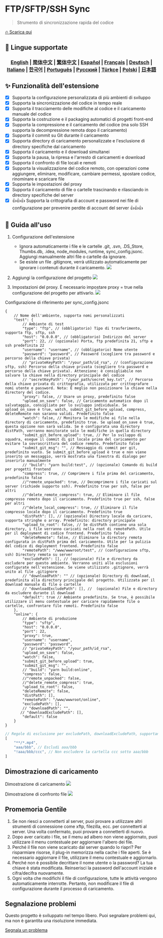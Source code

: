 # FTP/SFTP/SSH Sync 

> Strumento di sincronizzazione rapida del codice

[🔥 Scarica qui](https://marketplace.visualstudio.com/items?itemName=oorzc.ssh-tools)

## 🎉 Lingue supportate

<h3 align="center">
    <a href="https://github.com/oorzc/vscode_sync_tool/blob/main/lang/en.md">English</a> |
    <a href="https://github.com/oorzc/vscode_sync_tool/blob/main/lang/zh.md">简体中文</a> |
    <a href="https://github.com/oorzc/vscode_sync_tool/blob/main/lang/zh-tw.md">繁体中文</a> |
    <a href="https://github.com/oorzc/vscode_sync_tool/blob/main/lang/es.md">Español</a> |
    <a href="https://github.com/oorzc/vscode_sync_tool/blob/main/lang/fr.md">Français</a> |
    <a href="https://github.com/oorzc/vscode_sync_tool/blob/main/lang/de.md">Deutsch</a> |
    <a href="https://github.com/oorzc/vscode_sync_tool/blob/main/lang/it.md">Italiano</a> |
    <a href="https://github.com/oorzc/vscode_sync_tool/blob/main/lang/ko.md">한국어</a> |
    <a href="https://github.com/oorzc/vscode_sync_tool/blob/main/lang/pt.md">Português</a> |
    <a href="https://github.com/oorzc/vscode_sync_tool/blob/main/lang/ru.md">Pусский</a> |
    <a href="https://github.com/oorzc/vscode_sync_tool/blob/main/lang/tr.md">Türkçe</a> |
    <a href="https://github.com/oorzc/vscode_sync_tool/blob/main/lang/pl.md">Polski</a> |
    <a href="https://github.com/oorzc/vscode_sync_tool/blob/main/lang/ja.md">日本語</a> 
</h3>


## ✨ Funzionalità dell'estensione

- [x] Supporta la configurazione personalizzata di più ambienti di sviluppo  
- [x] Supporta la sincronizzazione del codice in tempo reale  
- [x] Supporta il tracciamento delle modifiche al codice e il caricamento manuale del codice  
- [x] Supporta la costruzione e il packaging automatici di progetti front-end  
- [x] Supporta la compressione e il caricamento del codice (ma solo SSH supporta la decompressione remota dopo il caricamento)  
- [x] Supporta il commit su Git durante il caricamento  
- [x] Supporta directory di caricamento personalizzate e l'esclusione di directory specifiche dal caricamento  
- [x] Supporta il caricamento e il download simultanei  
- [x] Supporta la pausa, la ripresa e l'arresto di caricamenti e download  
- [x] Supporta il confronto di file locali e remoti  
- [x] Supporta la visualizzazione del codice remoto, con operazioni come aggiungere, eliminare, modificare, cambiare permessi, spostare codice, rinominare e scaricare file  
- [x] Supporta le impostazioni del proxy  
- [x] Supporta il caricamento di file o cartelle trascinando e rilasciando in directory specifiche del server  
- [x] 👍👍👍 Supporta la crittografia di account e password nei file di configurazione per prevenire perdite di account del server 👍👍👍  

## 📖 Guida all'uso

1. Configurazione dell'estensione

    - Ignora automaticamente i file e le cartelle .git, .svn, .DS_Store, Thumbs.db, .idea, node_modules, runtime, sync_config.jsonc. Aggiungi manualmente altri file o cartelle da ignorare.
    - Se esiste un file .gitignore, verrà utilizzato automaticamente per ignorare i contenuti durante il caricamento.
      ![](https://cdn.jsdelivr.net/gh/oorzc/public_img@main/img/2024%2F11%2F12%2F2a2b4adc7305c7b1c84d796da57cfe81.png)

2. Aggiungi la configurazione del progetto
   ![](https://cdn.jsdelivr.net/gh/oorzc/public_img@main/img/2024%2F11%2F12%2F0aba393b99df91a094fac6c14a2aebe1.gif)

3. Impostazioni del proxy. È necessario impostare proxy = true nella configurazione del progetto per attivarlo.
   ![](https://cdn.jsdelivr.net/gh/oorzc/public_img@main/img/2024%2F11%2F12%2F9f00f0451dd2c558ad469178d0058713.png)

Configurazione di riferimento per sync_config.jsonc

```jsonc
{
	// Nome dell'ambiente, supporta nomi personalizzati
	"test": {
		// Ambiente di test
		"type": "ftp", // (obbligatorio) Tipo di trasferimento, supporta ftp, sftp, ssh
		"host": "0.0.0.0", // (obbligatorio) Indirizzo del server
		"port": 22, // (opzionale) Porta, ftp predefinita 21, sftp e ssh predefinita 22
		"username": "username", // (obbligatorio) Nome utente
		"password": "password", // Password (scegliere tra password e percorso della chiave privata)
		// "privateKeyPath": "/your_path/id_rsa", // (configurazione sftp, ssh) Percorso della chiave privata (scegliere tra password e percorso della chiave privata). Attenzione: è consigliabile non salvare la chiave nella directory principale del codice
		// "secretKeyPath": "/your_path/secret_key.txt", // Percorso della chiave privata di crittografia, utilizzata per crittografare nomi utente e password. Nota: È meglio non posizionare la chiave nella directory del codice.
		"proxy": false, // Usare un proxy, predefinito false
		"upload_on_save": false, // Caricamento automatico dopo il salvataggio, consigliato per lo sviluppo individuale. Se upload_on_save è true, watch, submit_git_before_upload, compress, deleteRemote non saranno validi. Predefinito false
		"watch": false, // Monitora le modifiche ai file nella directory di caricamento, predefinito true. Se upload_on_save è true, questa opzione non sarà valida. Se è configurata una directory distPath, verranno monitorate solo le modifiche in quella directory
		"submit_git_before_upload": true, // Per lo sviluppo di squadra, esegue il commit di git locale prima del caricamento per evitare la sovrascrittura del codice remoto. Predefinito false
		"submit_git_msg": "", // Messaggio di commit per git, predefinito vuoto. Se submit_git_before_upload è true e non viene inserito un messaggio, verrà mostrata una finestra di dialogo per inserirlo manualmente
		// "build": "yarn build:test", // (opzionale) Comando di build per progetti frontend
		"compress": true, // Comprimere i file prima del caricamento, predefinito false
		//"remote_unpacked": true, // Decomprimere i file caricati sul server (richiede supporto ssh). Predefinito true per ssh, false per altri
		//"delete_remote_compress": true, // Eliminare il file compresso remoto dopo il caricamento. Predefinito true per ssh, false per altri
		//"delete_local_compress": true, // Eliminare il file compresso locale dopo il caricamento. Predefinito true
		"distPath": [], // (opzionale) Directory locale da caricare, supporta stringhe o array. Predefinito: directory principale
		"upload_to_root": false, // Se distPath contiene una sola directory, i file verranno caricati nella root di remotePath. Utile per il deployment di codice frontend. Predefinito false
		"deleteRemote": false, // Eliminare la directory remota configurata in distPath prima del caricamento. Utile per la pulizia del codice di deployment frontend. Predefinito false
		"remotePath": "/www/wwwroot/test", // (configurazione sftp, ssh) Directory remota su server
		"excludePath": [], // (opzionale) File e directory da escludere per questo ambiente. Verranno uniti alle esclusioni configurate nell'estensione. Se viene utilizzato .gitignore, verrà unito al file .gitignore
		// "downloadPath": "" // (opzionale) Directory di download, predefinita alla directory principale del progetto. Utilizzata per il download manuale di file o cartelle
		// "downloadExcludePath": [], //  (opzionale) File e directory da escludere durante il download
		"default": true // Ambiente predefinito. Se true, è possibile utilizzare il menu contestuale per caricare rapidamente file o cartelle, confrontare file remoti. Predefinito false
	},
	"online": {
		// Ambiente di produzione
		"type": "sftp",
		"host": "0.0.0.0",
		"port": 22,
		"proxy": true,
		"username": "username",
		"password": "password",
		// "privateKeyPath": "/your_path/id_rsa",
		"upload_on_save": false,
		"watch": false,
		"submit_git_before_upload": true,
		"submit_git_msg": "",
		// "build": "yarn build:online",
		"compress": false,
		//"remote_unpacked": false,
		//"delete_remote_compress": true,
		"upload_to_root": false,
		"deleteRemote": false,
		"distPath": [],
		"remotePath": "/www/wwwroot/online",
		"excludePath": [],
		// "downloadPath": "",
	   // "downloadExcludePath": [],
		"default": false
	}
}
```

```js
// Regole di esclusione per excludePath, downloadExcludePath, supportano wildcard
[
	"**/*.mp4",
	"aaa/bbb", // Escludi aaa/bbb
	"!aaa/bbb/ccc", // Non escludere la cartella ccc sotto aaa/bbb
]
```

## Dimostrazione di caricamento

Dimostrazione di caricamento
![](https://cdn.jsdelivr.net/gh/oorzc/public_img@main/img/2024%2F11%2F12%2F8f85ff0142ef082749b55f7db3c8bf13.gif)

Dimostrazione di confronto file
![](https://cdn.jsdelivr.net/gh/oorzc/public_img@main/img/2024%2F11%2F12%2F6cbd149ae7959c8097ce288fb91ed800.gif)

## Promemoria Gentile

1. Se non riesci a connetterti al server, puoi provare a utilizzare altri strumenti di connessione come xftp, filezilla, ecc. per connetterti al server. Una volta confermato, puoi provare a connetterti di nuovo.
2. Dopo aver caricato i file, se il menu ad albero non viene aggiornato, puoi utilizzare il menu contestuale per aggiornare l'albero dei file.
3. Perché il file non viene scaricato dal server quando lo riapri? Per risparmiare risorse, il plug-in memorizza nella cache i file aperti. Se è necessario aggiornare il file, utilizzare il menu contestuale e aggiornarlo.
4. Perché non è possibile decrittare il nome utente o la password? La tua chiave è stata modificata. Reinserisci la password dell'account iniziale e cifra/decifra nuovamente.
5. Ogni volta che modifichi il file di configurazione, tutte le attività vengono automaticamente interrotte. Pertanto, non modificare il file di configurazione durante il processo di caricamento.

## Segnalazione problemi

Questo progetto è sviluppato nel tempo libero. Puoi segnalare problemi qui, ma non è garantita una risoluzione immediata.

[Segnala un problema](https://github.com/oorzc/vscode_sync_tool/issues)